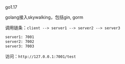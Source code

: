 go1.17

golang接入skywalking，包括gin, gorm

调用链条：`client --> server1 --> server2 --> server3`

```bash
server1: 7001
server2: 7002
server3: 7003
```

访问：`http://127.0.0.1:7001/test`